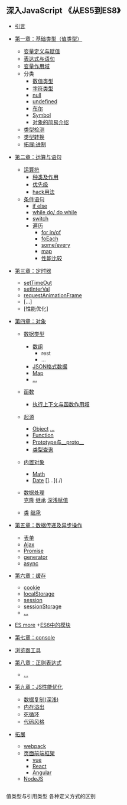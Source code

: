 ## 深入JavaScript 《从ES5到ES8》

* [引言](./)
* [第一章：基础类型（值类型）](./)
   + [变量定义与赋值](./files/0101_变量定义与赋值.md) 
   + [表达式与语句](./files/0102_表达式与语句.md)
   + [变量作用域](./files/0103_变量作用域.md)
   + 分类
      * [数值类型](./files/010401_值类型.md)
      * [字符类型](./files/010402_字符类型.md)
      * [null](./files/010403_空类型与未定义类型.md)
      * [undefined](./files/010403_空类型与未定义类型.md)
      * [布尔](./files/010403_空类型与未定义类型.md)
      * [Symbol](./)
      * [对象的简易介绍](./)
    + [类型检测](./)
    + [类型转换](./)  
    + [拓展:进制](./)

* [第二章：运算与语句](./)
    + [运算符](./)
      * [种类及作用](./)
      * [优先级](./)
      * [hack用法](./)
    + [条件语句](./)
      * [if else](./)
      * [while do/ do while](./)
      * [switch](./)
      * [遍历](./)
        + [for in/of](./)
        + [foEach](./)
        + [some/every](./)
        + [map](./)
        + [性能比较](./)

* [第三章：定时器](./)  
    + [setTimeOut](./)
    + [setInterVal](./)
    + [requestAnimationFrame](./)
    + [...]
    + [性能优化]      

* [第四章：对象](./)
    + [数据类型](./)
      * [数组](./)
        + rest
        + ... 
      * [JSON格式数据](./)
      * [Map](./)
      * [...](./)

    + [函数](./)  
      * [执行上下文与函数作用域](./)
    + [起源](./)
      * [Object](./)
        [...](./)
      * [Function](./)
      * [Prototype与__proto__](./)
      * [类型查询](./)  
    + [内置对象](./)
      * [Math](./)
      * [Date](./)
        []...](./)
    + [数据处理](./)   
      [克隆](./)
      [继承](./) 
      [深浅赋值](./)
    + [类](./)
      [继承](./)

* [第五章：数据传递及异步操作](./)
   + [表单](./)
   + [Ajax](./)
   + [Promise](./)
   + [generator](./)
   + [async](./)

* [第六章：缓存](./)
   + [cookie](./)
   + [localStorage](./) 
   + [session](./) 
   + [sessionStorage](./)   
   + [...](./)   

* [ES more](./)
  +[ES6中的模块](./)

* [第七章：console](./)

* [浏览器工具](./)

* [第八章：正则表达式](./)
   + [...](./)

* [第九章：JS性能优化](./)
  * [数据复制(深浅)](./)
  * [内存溢出](./)
  * [死循环](./)
  * [代码风格](./)

* [拓展](./)
  + [webpack](./)
  + [页面前端框架](./)
     * [vue](./)
     * [React](./)
     * [Angular](./)
  + [NodeJS](./)



  ```
值类型与引用类型
各种定义方式的区别
  ```




